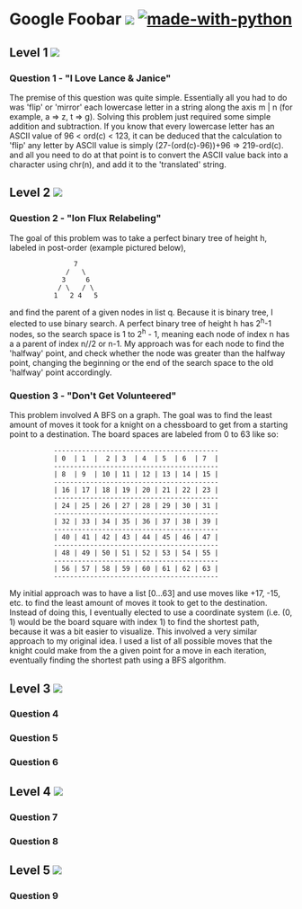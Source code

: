 # Google Foobar ![](https://us-central1-progress-markdown.cloudfunctions.net/progress/44) [![made-with-python](https://img.shields.io/badge/Made%20with-Python-1f425f.svg)](https://www.python.org/)


## Level 1 ![](https://us-central1-progress-markdown.cloudfunctions.net/progress/100)
### Question 1 - "I Love Lance & Janice"
The premise of this question was quite simple. 
Essentially all you had to do was 'flip' or 'mirror' each lowercase letter in a string along the axis m | n (for example, a => z, t => g). 
Solving this problem just required some simple addition and subtraction. If you know that every lowercase letter has an ASCII value of 96 < ord(c) < 123, 
it can be deduced that the calculation to 'flip' any letter by ASCII value is simply 
(27-(ord(c)-96))+96 => 219-ord(c). and all you need to do at that point is to convert the ASCII value back into a character using chr(n), and add it to the 'translated' string.


## Level 2 ![](https://us-central1-progress-markdown.cloudfunctions.net/progress/100)
### Question 2 - "Ion Flux Relabeling"
The goal of this problem was to take a perfect binary tree of height h, labeled in post-order (example pictured below),


                    7
                  /   \
                 3     6
                / \   / \
               1   2 4   5
               
and find the parent of a given nodes in list q. Because it is binary tree, I elected to use binary search. A perfect binary tree of height h has 2<sup>h</sup>-1 nodes, so the search space is 1 to 2<sup>h</sup> - 1, meaning each node of index n has a a parent of index n//2 or n-1. My approach was for each node to find the 'halfway' point, and check whether the node was greater than the halfway point, changing the beginning or the end of the search space to the old 'halfway' point accordingly.

### Question 3 - "Don't Get Volunteered"
This problem involved A BFS on a graph. The goal was to find the least amount of moves it took for a knight on a chessboard to get from a starting point to a destination. The board spaces are labeled from 0 to 63 like so:

               -----------------------------------------
               | 0  | 1  |  2 | 3  | 4  | 5  | 6  | 7  |
               -----------------------------------------
               | 8  | 9  | 10 | 11 | 12 | 13 | 14 | 15 |
               -----------------------------------------
               | 16 | 17 | 18 | 19 | 20 | 21 | 22 | 23 |
               -----------------------------------------
               | 24 | 25 | 26 | 27 | 28 | 29 | 30 | 31 |
               -----------------------------------------
               | 32 | 33 | 34 | 35 | 36 | 37 | 38 | 39 |
               -----------------------------------------
               | 40 | 41 | 42 | 43 | 44 | 45 | 46 | 47 |
               -----------------------------------------
               | 48 | 49 | 50 | 51 | 52 | 53 | 54 | 55 |
               -----------------------------------------
               | 56 | 57 | 58 | 59 | 60 | 61 | 62 | 63 |
               -----------------------------------------
My initial approach was to have a list [0...63] and use moves like +17, -15, etc. to find the least amount of moves it took to get to the destination. Instead of doing this, I eventually elected to use a coordinate system (i.e. (0, 1) would be the board square with index 1) to find the shortest path, because it was a bit easier to visualize. This involved a very similar approach to my original idea. I used a list of all possible moves that the knight could make from the a given point for a move in each iteration, eventually finding the shortest path using a BFS algorithm. 

## Level 3 ![](https://us-central1-progress-markdown.cloudfunctions.net/progress/33)
### Question 4
### Question 5
### Question 6

## Level 4 ![](https://us-central1-progress-markdown.cloudfunctions.net/progress/0)
### Question 7
### Question 8

## Level 5 ![](https://us-central1-progress-markdown.cloudfunctions.net/progress/0)
### Question 9
